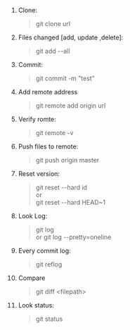 1. Clone:
   > git clone url
1. Files changed [add, update ,delete]:
   >git add --all
1. Commit:
   >git commit -m "test"
1. Add remote address 
   >git remote add origin url
1. Verify romte:
   >git remote -v
1. Push files to remote:
   >git push origin master
1. Reset version:
   >git reset --hard id  
   or  
   git reset --hard HEAD~1
1. Look Log:
   >git log  
   or git log --pretty=oneline
1. Every commit log:
    >git reflog
1. Compare
    >git diff \<filepath\>
1. Look status:
    >git status

